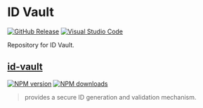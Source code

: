 # ID Vault

[![GitHub Release][github-release]][github-action-url]
[![Visual Studio Code][vscode-image]][vscode-url]

Repository for ID Vault.

## [id-vault](packages/id-vault)

[![NPM version][npm-node-lib-image]][npm-node-lib-url]
[![NPM downloads][downloads-node-lib-image]][npm-node-lib-url]

> provides a secure ID generation and validation mechanism.

[downloads-node-lib-image]: https://img.shields.io/npm/dm/id-vault.svg?style=flat
[github-action-url]: https://github.com/cyberuni/id-vault/actions/workflows/release.yml
[github-release]: https://github.com/cyberuni/id-vault/actions/workflows/release.yml/badge.svg
[npm-node-lib-image]: https://img.shields.io/npm/v/id-vault.svg?style=flat
[npm-node-lib-url]: https://npmjs.org/package/id-vault
[vscode-image]: https://img.shields.io/badge/vscode-ready-green.svg
[vscode-url]: https://code.visualstudio.com/
